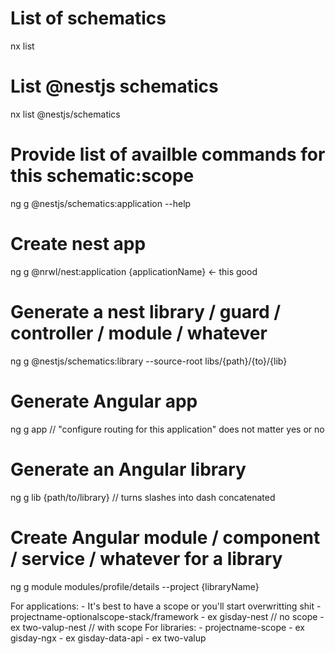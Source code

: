 # List of schematics
nx list

# List @nestjs schematics
nx list @nestjs/schematics

# Provide list of availble commands for this schematic:scope
ng g @nestjs/schematics:application --help

# Create nest app
ng g @nrwl/nest:application {applicationName} <- this good

# Generate a nest library / guard / controller / module / whatever
ng g @nestjs/schematics:library --source-root libs/{path}/{to}/{lib}

# Generate Angular app
ng g app // "configure routing for this application" does not matter yes or no

# Generate an Angular library
ng g lib {path/to/library} // turns slashes into dash concatenated

# Create Angular module / component / service / whatever for a library
ng g module modules/profile/details --project {libraryName}

For applications:
	- It's best to have a scope or you'll start overwritting shit
	- projectname-optionalscope-stack/framework
	- ex gisday-nest // no scope
	- ex two-valup-nest // with scope
For libraries:
	- projectname-scope
	- ex gisday-ngx
	- ex gisday-data-api
	- ex two-valup
	